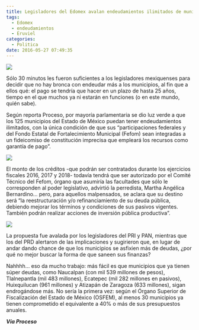 ```yaml
---
title: Legisladores del Edomex avalan endeudamientos ilimitados de municipios a 25 años
tags:
  - Edomex
  - endeudamientos
  - Eruviel
categories:
  - Politica
date: 2016-05-27 07:49:35
---
```

![](https://res.cloudinary.com/pidmx/image/upload/v1464353401/eruviel_e8mytl.jpg)

Sólo 30 minutos les fueron suficientes a los legisladores mexiquenses para decidir que no hay bronca con endeudar más a los municipios, al fin que a ellos qué: el pago se tendría que hacer en un plazo de hasta 25 años, tiempo en el que muchos ya ni estarán en funciones (o en este mundo, quién sabe).

Según reporta Proceso, por mayoría parlamentaria se dio luz verde a que los 125 municipios del Estado de México puedan tener endeudamientos ilimitados, con la única condición de que sus “participaciones federales y del Fondo Estatal de Fortalecimiento Municipal (Fefom) sean integradas a un fideicomiso de constitución imprecisa que empleará los recursos como garantía de pago”.

![](https://res.cloudinary.com/pidmx/image/upload/v1464353452/deuda-externa-mexico_rsfj83.jpg)

El monto de los créditos -que podrán ser contratados durante los ejercicios fiscales 2016, 2017 y 2018- todavía tendrá que ser autorizado por el Comité Técnico del Fefom, órgano que asumiría las facultades que sólo le corresponden al poder legislativo, advirtió la perredista, Martha Angélica Bernardino… pero, para aquellos malpensados, se aclara que su destino será “la reestructuración y/o refinanciamiento de su deuda pública, debiendo mejorar los términos y condiciones de sus pasivos vigentes. También podrán realizar acciones de inversión pública productiva”.

![](https://res.cloudinary.com/pidmx/image/upload/v1464353468/eruviel-e1458258280760_ml1ok7.jpg)

La propuesta fue avalada por los legisladores del PRI y PAN, mientras que los del PRD alertaron de las implicaciones y sugirieron que, en lugar de andar dando chance de que los municipios se asfixien más de deudas, ¿por qué no mejor buscar la forma de que saneen sus finanzas?

Nahhhh… eso da mucho trabajo: más fácil es que municipios que ya tienen súper deudas, como Naucalpan (con mil 539 millones de pesos), Tlalnepantla (mil 483 millones), Ecatepec (mil 282 millones en pasivos), Huixquilucan (961 millones) y Atizapán de Zaragoza (633 millones), sigan endrogándose más. No sería la primera vez: según el Órgano Superior de Fiscalización del Estado de México (OSFEM), al menos 30 municipios ya tienen comprometido el equivalente a 40% o más de sus presupuestos anuales.

***Vía Proceso***
